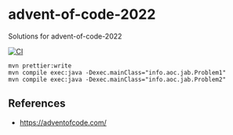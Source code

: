 # advent-of-code-2022

Solutions for advent-of-code-2022

[![CI](https://github.com/jabrena/advent-of-code-2022/actions/workflows/ci.yaml/badge.svg)](https://github.com/jabrena/advent-of-code-2022/actions/workflows/ci.yaml)

```
mvn prettier:write
mvn compile exec:java -Dexec.mainClass="info.aoc.jab.Problem1"
mvn compile exec:java -Dexec.mainClass="info.aoc.jab.Problem2"
```

## References

- https://adventofcode.com/
